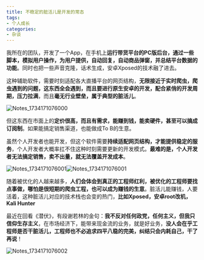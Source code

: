 ```yaml
---
title: 不稳定的脏活儿是开发的常态
tags:
- 个人成长
categories:
- 杂谈
---
```




我所在的团队，开发了一个App，在手机上**运行带货平台的PC版后台，通过一些脚本，模拟用户操作，为用户提供，自动回复，自动商品弹窗，并总结平台数据的功能**。同时也把一些声音克隆，话术生成，安卓Xposed的技术融了进去。

这种辅助软件，需要时刻适配各大直播平台的网页结构，**无限接近于实时爬虫，爬虫遇到的问题，这东西全会遇到，而且要进行原生安卓的开发，配合紧俏的开发周期，压力拉满**，而且**毫无行业壁垒，属于典型的脏活儿**。

![Notes_1734171076000](https://cdn.fangyuanxiaozhan.com/assets/1735377258747GdZEFfSY.jpeg)

但这东西在市面上的**定价很高，而且有需求，能赚到钱，能卖硬件，甚至可以搞成订阅制**。如果能搞定销售渠道，也能做成To B的生意。

虽然个人开发者也能开发，但这个软件需要**持续适配网页结构，才能提供稳定的服务**，个人开发者大概率扛不住这种时刻需要更新的开发模式。**最难的是，个人开发者无法搞定销售，卖不出量，就无法覆盖开发成本**。

![Notes_1734171076001](https://cdn.fangyuanxiaozhan.com/assets/1735377274171GXkN3zAe.jpeg)![Notes_1734171076001](/Users/zhaoolee/Downloads/Notes_1734171076001.jpeg)


随着被优化的人越来越多，**人们会体会到真正的工程师红利，被优化的工程师要找点事做，哪怕是很短期的爬虫工程，也可以成为赚钱的生意**。脏活儿能赚钱，人要活着，这种脏活儿对应的技术栈也会变的热门，**比如Xposed，安卓root改机，Kali Hunter**

最近在回看《潜伏》，有段谢若林的金句：**我不反对任何政党，任何主义，但我只信仰生存主义**，在市场经济下，能带来现金流的业务，就是好业务，**没人会在乎工程师是否干脏活儿，工程师也不必追求四平八稳的完美，纠结只会内耗自己，干了再说**！

![Notes_1734171076002](https://cdn.fangyuanxiaozhan.com/assets/17353772898852jCfAYrc.jpeg)
